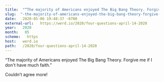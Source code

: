 ```yaml
---
title:  "“The majority of Americans enjoyed The Big Bang Theory. Forgive me if I don't have much faith.”" 
slug:  "-the-majority-of-americans-enjoyed-the-big-bang-theory-forgive-me-if-i-don-t-have-much-faith-" 
date:   2020-05-06 19:48:37 -0700 
external-url:   https://werd.io/2020/four-questions-april-14-2020 
year:   2020 
month:   05 
scheme:   https 
host:   werd.io 
path:   /2020/four-questions-april-14-2020 
---
```


“The majority of Americans enjoyed The Big Bang Theory. Forgive me if I don't have much faith.”

Couldn’t agree more!